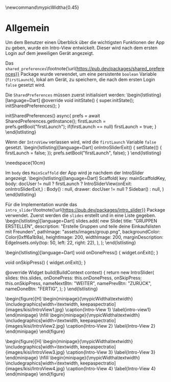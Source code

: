 \newcommand\mypicWidtha{0.45}

# Allgemein 

Um dem Benutzer einen Überblick über die wichtigsten Funktionen 
der App zu geben, wurde ein Intro-View entwickelt. Dieser wird nach dem ersten Login
auf dem jeweiligen Gerät angezeigt. 

Das `shared_preferences`\footnote{\url{https://pub.dev/packages/shared_preferences}} Package wurde verwendet,
um eine persistente `boolean` Variable (`firstLaunch`), lokal am Gerät, zu speichern, die nach dem ersten
Login `false` gesetzt wird.

Die `SharedPreferences` müssen zuerst initialisiert werden:
\begin{lstlisting}[language=Dart]
@override
void initState() {
    super.initState();
    initSharedPreferences();
}

initSharedPreferences() async{
    prefs = await SharedPreferences.getInstance();
    firstLaunch = prefs.getBool("firstLaunch");
    if(firstLaunch == null) firstLaunch = true;
}
\end{lstlisting}

Wenn der `IntroView` verlassen wird, wird die `firstLaunch` Variable `false` gesetzt.
\begin{lstlisting}[language=Dart]
onIntroSliderExit() {
    setState(() {
        firstLaunch = false;
    });
    prefs.setBool("firstLaunch", false);
}
\end{lstlisting}

\needspace{10cm}

Im `body` des `MainScaffold` der App wird je nachdem der IntroSlider angezeigt.
\begin{lstlisting}[language=Dart]
Scaffold(
    key: mainScaffoldKey,
    body: docUser != null ? firstLaunch ? IntroSliderView(onExit: onIntroSliderExit,) : Body() : null,
    drawer: docUser != null ? Sidebar() : null,
)
\end{lstlisting}

Für die Implementation wurde das `intro_slider`\footnote{\url{https://pub.dev/packages/intro_slider}} Package 
verwendet. Zuerst werden die `slides` erstellt und in eine Liste gegeben.
\begin{lstlisting}[language=Dart]
slides.add(
    new Slide(
    title: "GRUPPEN ERSTELLEN",
    description: 
      "Erstelle Gruppen und teile deine Einkaufslisten mit Freunden",
    pathImage: "assets/images/group.png",
    backgroundColor: Color(0xff6a1b9a),
    heightImage: 200,
    widthImage: 200,
    marginDescription: EdgeInsets.only(top: 50, left: 22, right: 22),
    ),
);
\end{lstlisting}

\begin{lstlisting}[language=Dart]
void onDonePress() {
    widget.onExit();
}

void onSkipPress() {
    widget.onExit();
}

@override
Widget build(BuildContext context) {
    return new IntroSlider(
      slides: this.slides,
      onDonePress: this.onDonePress,
      onSkipPress: this.onSkipPress,
      nameNextBtn: "WEITER",
      namePrevBtn: "ZURÜCK",
      nameDoneBtn: "FERTIG",
    );
}
\end{lstlisting}

\begin{figure}[H]
    \begin{minipage}{\mypicWidtha\textwidth}
        \includegraphics[width=\textwidth, keepaspectratio]{images/kisi/IntroView1.jpg}
        \caption{Intro-View 1}
        \label{intro-view1} 
	\end{minipage}
	\hfill
    \begin{minipage}{\mypicWidtha\textwidth}
        \includegraphics[width=\textwidth, keepaspectratio]{images/kisi/IntroView2.jpg}
        \caption{Intro-View 2}
        \label{Intro-View 2} 
	\end{minipage}
\end{figure}

\begin{figure}[H]
    \begin{minipage}{\mypicWidtha\textwidth}
        \includegraphics[width=\textwidth, keepaspectratio]{images/kisi/IntroView3.jpg}
        \caption{Intro-View 3}
        \label{Intro-View 3} 
	\end{minipage}
	\hfill
    \begin{minipage}{\mypicWidtha\textwidth}
        \includegraphics[width=\textwidth, keepaspectratio]{images/kisi/IntroView4.jpg}
        \caption{Intro-View 4}
        \label{Intro-View 4} 
	\end{minipage}
\end{figure}